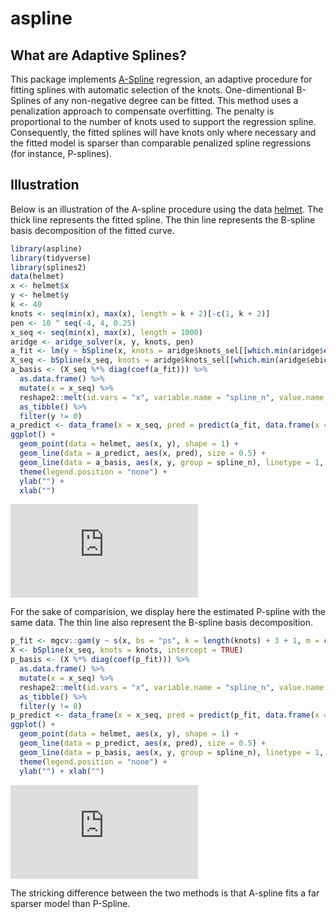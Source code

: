 # aspline
## What are Adaptive Splines?

This package implements [A-Spline](https://arxiv.org/abs/1808.01770) regression, an adaptive procedure for fitting splines with automatic selection of the knots.
One-dimentional B-Splines of any non-negative degree  can be fitted.
This method uses a penalization approach to compensate overfitting.
The penalty is proportional to the number of knots used to support the regression spline.
Consequently, the fitted splines will have knots only where necessary and the fitted model is sparser than comparable penalized spline regressions (for instance, P-splines).

## Illustration

Below is an illustration of the A-spline procedure using the data [helmet](https://github.com/goepp/aspline/blob/master/data/helmet.rda).
The thick line represents the fitted spline. 
The thin line represents the B-spline basis decomposition of the fitted curve.
```r
library(aspline)
library(tidyverse)
library(splines2)
data(helmet)
x <- helmet$x
y <- helmet$y
k <- 40
knots <- seq(min(x), max(x), length = k + 2)[-c(1, k + 2)]
pen <- 10 ^ seq(-4, 4, 0.25)
x_seq <- seq(min(x), max(x), length = 1000)
aridge <- aridge_solver(x, y, knots, pen)
a_fit <- lm(y ~ bSpline(x, knots = aridge$knots_sel[[which.min(aridge$ebic)]]))
X_seq <- bSpline(x_seq, knots = aridge$knots_sel[[which.min(aridge$ebic)]], intercept = TRUE)
a_basis <- (X_seq %*% diag(coef(a_fit))) %>%
  as.data.frame() %>%
  mutate(x = x_seq) %>%
  reshape2::melt(id.vars = "x", variable.name = "spline_n", value.name = "y") %>%
  as_tibble() %>%
  filter(y != 0)
a_predict <- data_frame(x = x_seq, pred = predict(a_fit, data.frame(x = x_seq)))
ggplot() +
  geom_point(data = helmet, aes(x, y), shape = 1) +
  geom_line(data = a_predict, aes(x, pred), size = 0.5) +
  geom_line(data = a_basis, aes(x, y, group = spline_n), linetype = 1, size = 0.1) +
  theme(legend.position = "none") +
  ylab("") +
  xlab("")
```
![alt text][helmet_p_spline]

For the sake of comparision, we display here the estimated P-spline with the same data.
The thin line also represent the B-spline basis decomposition.
```r 
p_fit <- mgcv::gam(y ~ s(x, bs = "ps", k = length(knots) + 3 + 1, m = c(3, 2)))
X <- bSpline(x_seq, knots = knots, intercept = TRUE)
p_basis <- (X %*% diag(coef(p_fit))) %>%
  as.data.frame() %>%
  mutate(x = x_seq) %>%
  reshape2::melt(id.vars = "x", variable.name = "spline_n", value.name = "y") %>%
  as_tibble() %>%
  filter(y != 0)
p_predict <- data_frame(x = x_seq, pred = predict(p_fit, data.frame(x = x_seq)))
ggplot() +
  geom_point(data = helmet, aes(x, y), shape = 1) +
  geom_line(data = p_predict, aes(x, pred), size = 0.5) +
  geom_line(data = p_basis, aes(x, y, group = spline_n), linetype = 1, size = 0.1) +
  theme(legend.position = "none") +
  ylab("") + xlab("")
```
![alt text][helmet_a_spline]

The stricking difference between the two methods is that A-spline fits a far sparser model than P-Spline.

[helmet_a_spline]: https://github.com/goepp/aspline/blob/master/vignettes/helmet_a_spline.pdf
[helmet_p_spline]: https://github.com/goepp/aspline/blob/master/vignettes/helmet_p_spline.pdf

